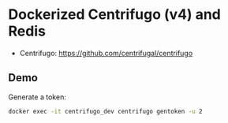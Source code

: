 # Dockerized Centrifugo (v4) and Redis

- Centrifugo: https://github.com/centrifugal/centrifugo

## Demo

Generate a token:

```bash
docker exec -it centrifugo_dev centrifugo gentoken -u 2
```

